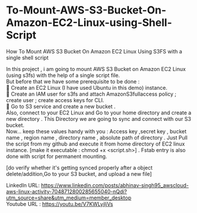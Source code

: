# To-Mount-AWS-S3-Bucket-On-Amazon-EC2-Linux-using-Shell-Script
How To Mount AWS S3 Bucket On Amazon EC2 Linux Using S3FS with a single shell script

In this project , i am going to mount AWS S3 Bucket on Amazon EC2 Linux (using s3fs) with the help of a single script file.</br>
But before that we have some prerequisite to be done : </br>
🥇 Create an EC2 Linux (I have used Ubuntu in this demo) instance.</br>
🥈 Create an IAM user for s3fs and attach AmazonS3fullaccess policy ; create user ; create access keys for CLI.</br>
🥉 Go to S3 service and create a new bucket .</br>
Also, connect to your EC2 Linux and Go to your home directory and create a new directory . This Directory we are going to sync and connect with our S3 bucket.</br>
Now... keep these values handy with you :
Access key ,secret key , bucket name , region name , directory name , absolute path of directory .
Just Pull the script from my github and execute it from home directory of EC2 linux instance. [make it executable : chmod +x <script.sh>] . Fstab entry is also done with script for permanent mounting.</br>

[do verify whether it's getting synced properly after a object delete/addition,Go to your S3 bucket, and upload a new file]</br>

LinkedIn URL: https://www.linkedin.com/posts/abhinav-singh95_awscloud-aws-linux-activity-7048712800285655040-nQdi?utm_source=share&utm_medium=member_desktop 
</br>
Youtube URL : https://youtu.be/V7KWLyiljVs
